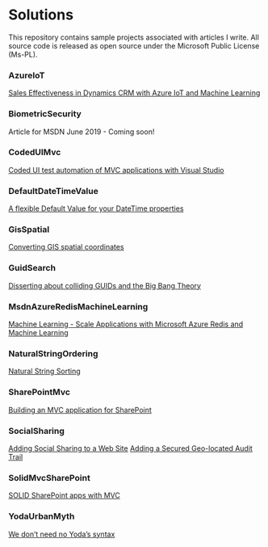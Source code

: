 # Solutions
This repository contains sample projects associated with articles I write.
All source code is released as open source under the Microsoft Public License (Ms-PL).

### AzureIoT
[Sales Effectiveness in Dynamics CRM with Azure IoT and Machine Learning](http://www.tempesta.space/Link/sales-effectiveness-in-dynamics-crm-with-azure-iot-and-machine-learning-part-1)

### BiometricSecurity
Article for MSDN June 2019 - Coming soon!

### CodedUIMvc
[Coded UI test automation of MVC applications with Visual Studio](http://www.tempesta.space/Link/coded-ui-test-automation-of-mvc-applications-with-visual-studio)

### DefaultDateTimeValue
[A flexible Default Value for your DateTime properties](http://tempesta.space/Link/a-flexible-default-value-for-your-datetime-properties)

### GisSpatial
[Converting GIS spatial coordinates](http://www.tempesta.space/Link/converting-gis-spatial-coordinates)

### GuidSearch
[Disserting about colliding GUIDs and the Big Bang Theory](http://www.tempesta.space/Link/disserting-about-colliding-guids-and-the-big-bang-theory)

### MsdnAzureRedisMachineLearning
[Machine Learning - Scale Applications with Microsoft Azure Redis and Machine Learning](https://msdn.microsoft.com/en-us/magazine/mt784664)

### NaturalStringOrdering
[Natural String Sorting](http://www.tempesta.space/Link/natural-string-sorting)

### SharePointMvc
[Building an MVC application for SharePoint](http://tempesta.space/Link/building-an-mvc-application-for-sharepoint)

### SocialSharing
[Adding Social Sharing to a Web Site](http://tempesta.space/Link/adding-social-sharing-to-a-web-site)
[Adding a Secured Geo-located Audit Trail](http://tempesta.space/Link/adding-a-secured-geolocated-audit-trail)

### SolidMvcSharePoint
[SOLID SharePoint apps with MVC](http://tempesta.space/Link/solid-sharepoint-apps-with-mvc)
 
### YodaUrbanMyth
[We don’t need no Yoda’s syntax](http://tempesta.space/Link/we-dont-need-no-yodas-syntax)

